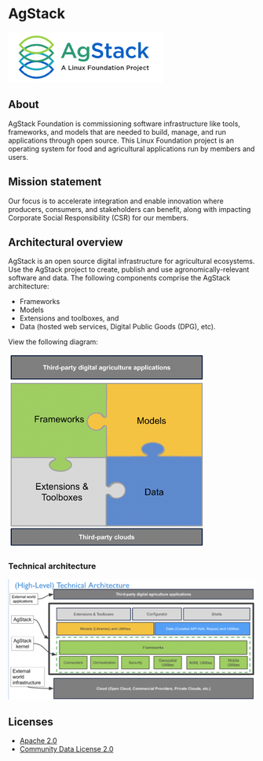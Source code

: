# AgStack 

[<img src="assets/img/agstack-logo.png">](https://agstack.github.io/agstack-website/)

## About

AgStack Foundation is commissioning software infrastructure like tools, frameworks, and models that are needed to build, manage, and run applications through open source. This Linux Foundation project is an operating system for food and agricultural applications run by members and users.

## Mission statement

Our focus is to accelerate integration and enable innovation where producers, consumers, and stakeholders can benefit, along with impacting Corporate Social Responsibility (CSR) for our members.

## Architectural overview

AgStack is an open source digital infrastructure for agricultural ecosystems. Use the AgStack project to create, publish and use agronomically-relevant software and data. The following components comprise the AgStack architecture: 

* Frameworks
* Models
* Extensions and toolboxes, and
* Data (hosted web services, Digital Public Goods (DPG), etc).

View the following diagram:

<div>
  <img src="assets/img/agstack-foundation-diagram-1.png" alt="Overview of stack" width=400 >
</div>

### Technical architecture

<div>
  <img src="assets/img/technical-arch-agstack.png" alt="Technical architecture diagram of stack" width=800 >
</div>

## Licenses

* [Apache 2.0](https://www.apache.org/licenses/)
* [Community Data License 2.0](https://cdla.dev/permissive-2-0/)

